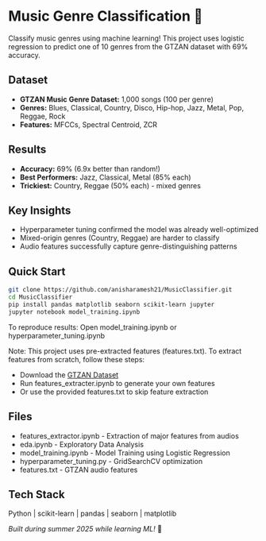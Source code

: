 # Music Genre Classification 🎵

Classify music genres using machine learning! This project uses logistic regression to predict one of 10 genres from the GTZAN dataset with 69% accuracy.

## Dataset
- **GTZAN Music Genre Dataset:** 1,000 songs (100 per genre)
- **Genres:** Blues, Classical, Country, Disco, Hip-hop, Jazz, Metal, Pop, Reggae, Rock
- **Features:** MFCCs, Spectral Centroid, ZCR

## Results
- **Accuracy:** 69% (6.9x better than random!)
- **Best Performers:** Jazz, Classical, Metal (85% each)
- **Trickiest:** Country, Reggae (50% each) - mixed genres

## Key Insights
- Hyperparameter tuning confirmed the model was already well-optimized
- Mixed-origin genres (Country, Reggae) are harder to classify
- Audio features successfully capture genre-distinguishing patterns

## Quick Start
```bash
git clone https://github.com/anisharamesh21/MusicClassifier.git
cd MusicClassifier
pip install pandas matplotlib seaborn scikit-learn jupyter
jupyter notebook model_training.ipynb
```

To reproduce results: Open model_training.ipynb or hyperparameter_tuning.ipynb

Note: This project uses pre-extracted features (features.txt). To extract features from scratch, follow these steps:<br>
- Download the [GTZAN Dataset](https://www.kaggle.com/datasets/andradaolteanu/gtzan-dataset-music-genre-classification) <br>
- Run features_extracter.ipynb to generate your own features<br>
- Or use the provided features.txt to skip feature extraction

## Files
- features_extractor.ipynb - Extraction of major features from audios
- eda.ipynb - Exploratory Data Analysis
- model_training.ipynb - Model Training using Logistic Regression
- hyperparameter_tuning.py - GridSearchCV optimization
- features.txt - GTZAN audio features

## Tech Stack
Python | scikit-learn | pandas | seaborn | matplotlib

*Built during summer 2025 while learning ML!* 🚀
